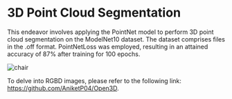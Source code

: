 # 3D Point Cloud Segmentation

This endeavor involves applying the PointNet model to perform 3D point cloud segmentation on the ModelNet10 dataset. 
The dataset comprises files in the .off format. PointNetLoss was employed, resulting in an attained accuracy of 87% after training for 100 epochs. 

![chair](https://github.com/AniketP04/3D-PCD-/assets/128228805/4bed0927-8947-4b37-8160-9e3d167255e5)

To delve into RGBD images, please refer to the following link: https://github.com/AniketP04/Open3D.
